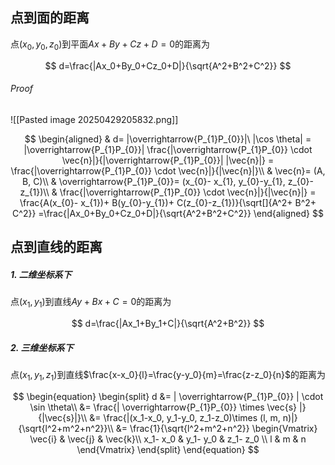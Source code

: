 ## 点到面的距离

点$(x_0, y_0, z_0)$到平面$Ax+By+Cz+D=0$的距离为

$$
d=\frac{|Ax_0+By_0+Cz_0+D|}{\sqrt{A^2+B^2+C^2}}
$$

###### Proof

![[Pasted image 20250429205832.png]]

$$
\begin{aligned}
	& d= |\overrightarrow{P_{1}P_{0}}|\ |\cos \theta|
	= |\overrightarrow{P_{1}P_{0}}| \frac{|\overrightarrow{P_{1}P_{0}} \cdot \vec{n}|}{|\overrightarrow{P_{1}P_{0}}| |\vec{n}|}
	= \frac{|\overrightarrow{P_{1}P_{0}} \cdot \vec{n}|}{|\vec{n}|}\\
	& \vec{n}= (A, B, C)\\
	& \overrightarrow{P_{1}P_{0}}= (x_{0}- x_{1}, y_{0}-y_{1}, z_{0}-z_{1})\\
	& \frac{|\overrightarrow{P_{1}P_{0}} \cdot \vec{n}|}{|\vec{n}|}
	= \frac{A(x_{0}- x_{1})+ B(y_{0}-y_{1})+ C(z_{0}-z_{1})}{\sqrt[]{A^2+ B^2+ C^2}}
	=\frac{|Ax_0+By_0+Cz_0+D|}{\sqrt{A^2+B^2+C^2}}
\end{aligned}
$$

## 点到直线的距离

##### 1. 二维坐标系下

点$(x_1, y_1)$到直线$Ay+Bx+C=0$的距离为

$$
d=\frac{|Ax_1+By_1+C|}{\sqrt{A^2+B^2}}
$$

##### 2. 三维坐标系下

点$(x_1, y_1, z_1)$到直线$\frac{x-x_0}{l}=\frac{y-y_0}{m}=\frac{z-z_0}{n}$的距离为

$$
\begin{equation}
	\begin{split}
		d
		&= | \overrightarrow{P_{1}P_{0}} | \cdot \sin \theta\\
		&= \frac{| \overrightarrow{P_{1}P_{0}} \times \vec{s} |}{|\vec{s}|}\\
		&= \frac{|(x_1-x_0, y_1-y_0, z_1-z_0)\times (l, m, n)|}{\sqrt{l^2+m^2+n^2}}\\
		&= \frac{1}{\sqrt{l^2+m^2+n^2}}
		\begin{Vmatrix}
			\vec{i} & \vec{j} & \vec{k}\\
			x_1- x_0 & y_1- y_0 & z_1- z_0 \\
			l & m & n
		\end{Vmatrix}
	\end{split}
\end{equation}
$$
